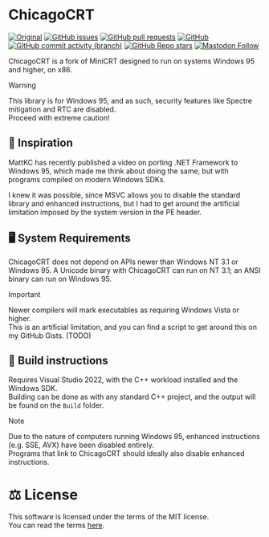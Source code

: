 # ChicagoCRT

[![Original](https://img.shields.io/badge/Original_Code-by_malxau-blue?style=flat-square&logo=github)](https://github.com/malxau/minicrt)
[![GitHub issues](https://img.shields.io/github/issues/analogfeelings/chicagocrt?style=flat-square&logo=github&label=Issues)](https://github.com/AnalogFeelings/chicagocrt/issues)
[![GitHub pull requests](https://img.shields.io/github/issues-pr/analogfeelings/chicagocrt?label=Pull%20Requests&style=flat-square&logo=github)](https://github.com/AnalogFeelings/chicagocrt/pulls)
[![GitHub](https://img.shields.io/github/license/analogfeelings/chicagocrt?label=License&style=flat-square&logo=opensourceinitiative&logoColor=white)](https://github.com/AnalogFeelings/chicagocrt/blob/master/LICENSE)
[![GitHub commit activity (branch)](https://img.shields.io/github/commit-activity/m/analogfeelings/chicagocrt/master?label=Commit%20Activity&style=flat-square&logo=github)](https://github.com/AnalogFeelings/chicagocrt/graphs/commit-activity)
[![GitHub Repo stars](https://img.shields.io/github/stars/analogfeelings/chicagocrt?label=Stargazers&style=flat-square&logo=github)](https://github.com/AnalogFeelings/chicagocrt/stargazers)
[![Mastodon Follow](https://img.shields.io/mastodon/follow/109309123442839534?domain=https%3A%2F%2Ftech.lgbt%2F&style=flat-square&logo=mastodon&logoColor=white&label=Follow%20Me!&color=6364ff)](https://tech.lgbt/@analog_feelings)

ChicagoCRT is a fork of MiniCRT designed to run on systems Windows 95 and higher, on x86.

> [!WARNING]
> This library is for Windows 95, and as such, security features like Spectre mitigation and RTC are disabled.  
> Proceed with extreme caution!

## :thinking: Inspiration

MattKC has recently published a video on porting .NET Framework to Windows 95, which made me think about doing the same, but with programs compiled on modern Windows SDKs.

I knew it was possible, since MSVC allows you to disable the standard library and enhanced instructions, but I had to get around the artificial limitation imposed by the system version
in the PE header.

## :desktop_computer: System Requirements

ChicagoCRT does not depend on APIs newer than Windows NT 3.1 or Windows 95. A Unicode binary with ChicagoCRT can run on NT 3.1; an ANSI binary can run on Windows 95.

> [!IMPORTANT]
> Newer compilers will mark executables as requiring Windows Vista or higher.  
> This is an artificial limitation, and you can find a script to get around this on my GitHub Gists. (TODO)

## :toolbox: Build instructions

Requires Visual Studio 2022, with the C++ workload installed and the Windows SDK.  
Building can be done as with any standard C++ project, and the output will be found on the `Build` folder.

> [!NOTE]
> Due to the nature of computers running Windows 95, enhanced instructions (e.g. SSE, AVX) have been disabled entirely.  
> Programs that link to ChicagoCRT should ideally also disable enhanced instructions.

# :balance_scale: License

This software is licensed under the terms of the MIT license.  
You can read the terms [here](LICENSE).

